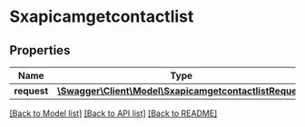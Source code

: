 # Sxapicamgetcontactlist

## Properties
Name | Type | Description | Notes
------------ | ------------- | ------------- | -------------
**request** | [**\Swagger\Client\Model\SxapicamgetcontactlistRequest**](SxapicamgetcontactlistRequest.md) |  | [optional] 

[[Back to Model list]](../README.md#documentation-for-models) [[Back to API list]](../README.md#documentation-for-api-endpoints) [[Back to README]](../README.md)


